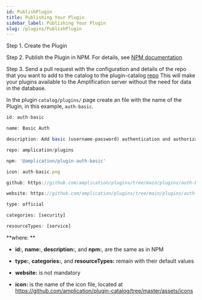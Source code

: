 ```yaml
---
id: PublishPlugin
title: Publishing Your Plugin
sidebar_label: Publishing Your Plugin
slug: /plugins/PublishPlugin
---
```





Step 1. Create the Plugin

Step 2. Publish the Plugin in NPM. For details, see [NPM documentation](https://docs.npmjs.com/cli/v6/commands/npm-publish)

Step 3. Send a pull request with the configuration and details of the repo that you want to add to the catalog to the plugin-catalog [repo](https://github.com/amplication/plugin-catalog) This will make your plugins available to the Amplification server without the need for data in the database. 


In the plugin `catalog/plugins/` page create an file with the name of the Plugin, in this example, `auth-basic`. 


```ts
id: auth-basic  

name: Basic Auth

description: Add basic (username-password) authentication and authorization to your apps

repo: amplication/plugins

npm: '@amplication/plugin-auth-basic'

icon: auth-basic.png

github: https://github.com/amplication/plugins/tree/main/plugins/auth-basic

website: https://github.com/amplication/plugins/tree/main/plugins/auth-basic

type: official 

categories: [security]

resourceTypes: [service]

```
**where: **  

- **id:**, **name:**, **description:**, and **npm:**, are the same as in NPM

- **type:**, **categories:**, and **resourceTypes:** remain with their  default values

- **website:** is not mandatory

- **icon:** is the name of the icon file, located at  https://github.com/amplication/plugin-catalog/tree/master/assets/icons


 
